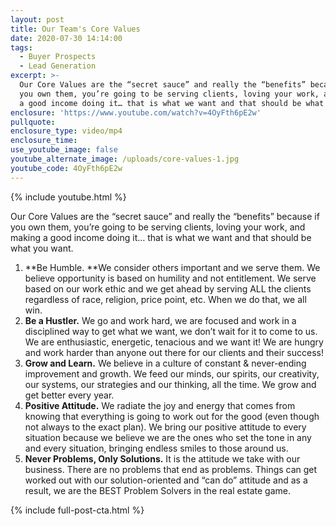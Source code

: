 ```yaml
---
layout: post
title: Our Team's Core Values
date: 2020-07-30 14:14:00
tags:
  - Buyer Prospects
  - Lead Generation
excerpt: >-
  Our Core Values are the “secret sauce” and really the “benefits” because if
  you own them, you’re going to be serving clients, loving your work, and making
  a good income doing it… that is what we want and that should be what you want.
enclosure: 'https://www.youtube.com/watch?v=4OyFth6pE2w'
pullquote:
enclosure_type: video/mp4
enclosure_time:
use_youtube_image: false
youtube_alternate_image: /uploads/core-values-1.jpg
youtube_code: 4OyFth6pE2w
---
```


{% include youtube.html %}

Our Core Values are the “secret sauce” and really the “benefits” because if you own them, you’re going to be serving clients, loving your work, and making a good income doing it… that is what we want and that should be what you want.

1. **Be Humble.&nbsp;**We consider others important and we serve them. We believe opportunity is based on humility and not entitlement. We serve based on our work ethic and we get ahead by serving ALL the clients regardless of race, religion, price point, etc. When we do that, we all win.&nbsp;
2. **Be a Hustler.**&nbsp;We go and work hard, we are focused and work in a disciplined way to get what we want, we don’t wait for it to come to us. We are enthusiastic, energetic, tenacious and we want it\! We are hungry and work harder than anyone out there for our clients and their success\!
3. **Grow and Learn.**&nbsp;We believe in a culture of constant & never-ending improvement and growth. We feed our minds, our spirits, our creativity, our systems, our strategies and our thinking, all the time. We grow and get better every year.
4. **Positive Attitude.**&nbsp;We radiate the joy and energy that comes from knowing that everything is going to work out for the good (even though not always to the exact plan). We bring our positive attitude to every situation because we believe we are the ones who set the tone in any and every situation, bringing endless smiles to those around us.
5. **Never Problems, Only Solutions.**&nbsp;It is the attitude we take with our business. There are no problems that end as problems. Things can get worked out with our solution-oriented and “can do” attitude and as a result, we are the BEST Problem Solvers in the real estate game.

{% include full-post-cta.html %}